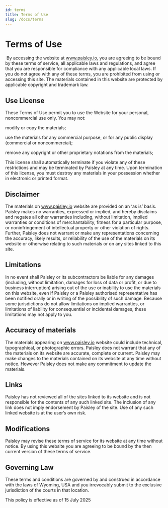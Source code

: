 ```yaml
---
id: terms
title: Terms of Use
slug: /docs/terms
---
```



# Terms of Use
​
By accessing the website at www.paisley.io, you are agreeing to be bound by these terms of service, all applicable laws and regulations, and agree that you are responsible for compliance with any applicable local laws. If you do not agree with any of these terms, you are prohibited from using or accessing this site. The materials contained in this website are protected by applicable copyright and trademark law.

 
## Use License
These Terms of Use permit you to use the Website for your personal, noncommercial use only. You may not:

modify or copy the materials;

use the materials for any commercial purpose, or for any public display (commercial or noncommercial);

remove any copyright or other proprietary notations from the materials;

This license shall automatically terminate if you violate any of these restrictions and may be terminated by Paisley at any time. Upon termination of this license, you must destroy any materials in your possession whether in electronic or printed format.


## Disclaimer
The materials on www.paisley.io website are provided on an ‘as is’ basis. Paisley makes no warranties, expressed or implied, and hereby disclaims and negates all other warranties including, without limitation, implied warranties or conditions of merchantability, fitness for a particular purpose, or noninfringement of intellectual property or other violation of rights. Further, Paisley does not warrant or make any representations concerning the accuracy, likely results, or reliability of the use of the materials on its website or otherwise relating to such materials or on any sites linked to this site.

 
## Limitations
In no event shall Paisley or its subcontractors be liable for any damages (including, without limitation, damages for loss of data or profit, or due to business interruption) arising out of the use or inability to use the materials on this website, even if Paisley or a Paisley authorised representative has been notified orally or in writing of the possibility of such damage. Because some jurisdictions do not allow limitations on implied warranties, or limitations of liability for consequential or incidental damages, these limitations may not apply to you.


## Accuracy of materials
The materials appearing on www.paisley.io website could include technical, typographical, or photographic errors. Paisley does not warrant that any of the materials on its website are accurate, complete or current. Paisley may make changes to the materials contained on its website at any time without notice. However Paisley does not make any commitment to update the materials.

 
## Links
Paisley has not reviewed all of the sites linked to its website and is not responsible for the contents of any such linked site. The inclusion of any link does not imply endorsement by Paisley of the site. Use of any such linked website is at the user’s own risk.


## Modifications
Paisley may revise these terms of service for its website at any time without notice. By using this website you are agreeing to be bound by the then current version of these terms of service.

 
## Governing Law
These terms and conditions are governed by and construed in accordance with the laws of Wyoming, USA and you irrevocably submit to the exclusive jurisdiction of the courts in that location.

This policy is effective as of 15 July 2025